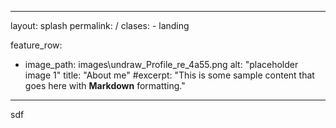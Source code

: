 ---
layout: splash
permalink: / 
clases: 
    - landing
  
feature_row:
  - image_path: images\undraw_Profile_re_4a55.png
  alt: "placeholder image 1"
  title: "About me"
  #excerpt: "This is some sample content that goes here with **Markdown** formatting."
  ---

  sdf